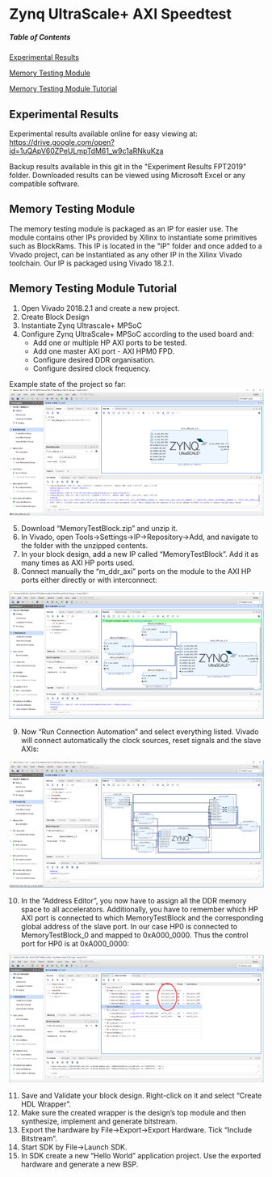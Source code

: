 # Zynq UltraScale+ AXI Speedtest
##### Table of Contents
[Experimental Results](#expresults)

[Memory Testing Module](#memtestmodule)

[Memory Testing Module Tutorial](#memtesttutorial)

<a name="expresults"/>

## Experimental Results

Experimental results available online for easy viewing at: https://drive.google.com/open?id=1uQApV60ZPeULmpTdM61_w9c1aRNkuKza

Backup results available in this git in the "Experiment Results FPT2019" folder. Downloaded results can be viewed using Microsoft Excel or any compatible software.


<a name="memtestmodule"/>

## Memory Testing Module

The memory testing module is packaged as an IP for easier use. The module contains other IPs provided by Xilinx to instantiate some primitives such as BlockRams. This IP is located in the "IP" folder and once added to a Vivado project, can be instantiated as any other IP in the Xilinx Vivado toolchain. Our IP is packaged using Vivado 18.2.1.


<a name="memtesttutorial"/>

## Memory Testing Module Tutorial

1. Open Vivado 2018.2.1 and create a new project.
2. Create Block Design
3. Instantiate Zynq Ultrascale+ MPSoC
4. Configure Zynq UltraScale+ MPSoC according to the used board and:
    * Add one or multiple HP AXI ports to be tested.
    * Add one master AXI port - AXI HPM0 FPD.
    * Configure desired DDR organisation.
    * Configure desired clock frequency.
  
Example state of the project so far:
![Project state so far](https://raw.githubusercontent.com/kmanev/ZynqUSp-AXI-Speedtest/master/IP/Tutorial_Img/1.png)

5. Download “MemoryTestBlock.zip” and unzip it.
6. In Vivado, open Tools->Settings->IP->Repository->Add, and navigate to the folder with the unzipped contents.
7. In your block design, add a new IP called “MemoryTestBlock”. Add it as many times as AXI HP ports used.
8. Connect manually the “m_ddr_axi” ports on the module to the AXI HP ports either directly or with interconnect:

![Project state so far](https://raw.githubusercontent.com/kmanev/ZynqUSp-AXI-Speedtest/master/IP/Tutorial_Img/2.png)

9. Now “Run Connection Automation” and select everything listed. Vivado will connect automatically the clock sources, reset signals and the slave AXIs:

![Project state so far](https://raw.githubusercontent.com/kmanev/ZynqUSp-AXI-Speedtest/master/IP/Tutorial_Img/3.png)

10. In the “Address Editor”, you now have to assign all the DDR memory space to all accelerators. Additionally, you have to remember which HP AXI port is connected to which MemoryTestBlock and the corresponding global address of the slave port. In our case HP0 is connected to MemoryTestBlock_0 and mapped to 0xA000_0000. Thus the control port for HP0 is at 0xA000_0000:

![Project state so far](https://raw.githubusercontent.com/kmanev/ZynqUSp-AXI-Speedtest/master/IP/Tutorial_Img/4.png)

11. Save and Validate your block design. Right-click on it and select “Create HDL Wrapper”.
12. Make sure the created wrapper is the design’s top module and then synthesize, implement and generate bitstream.
13. Export the hardware by File->Export->Export Hardware. Tick “Include Bitstream”.
14. Start SDK by File->Launch SDK.
15. In SDK create a new “Hello World” application project. Use the exported hardware and generate a new BSP.


